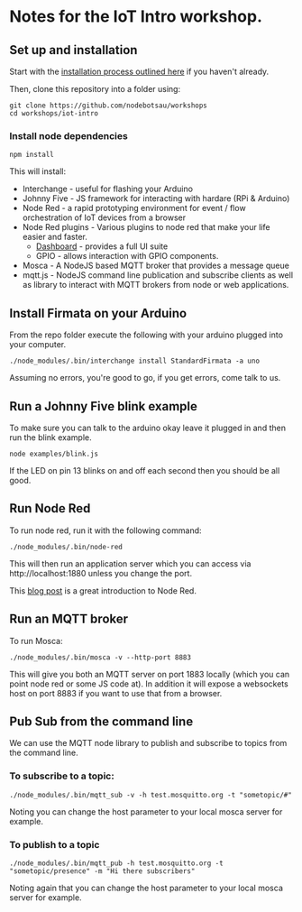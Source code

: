 # Notes for the IoT Intro workshop.

## Set up and installation

Start with the [installation process outlined here](https://github.com/nodebotsau/nbdau/blob/master/setup.md)
if you haven't already.

Then, clone this repository into a folder using:

```
git clone https://github.com/nodebotsau/workshops
cd workshops/iot-intro
```

### Install node dependencies

```
npm install
```

This will install:

* Interchange - useful for flashing your Arduino
* Johnny Five - JS framework for interacting with hardare (RPi & Arduino)
* Node Red - a rapid prototyping environment for event / flow orchestration of IoT devices from a browser
* Node Red plugins - Various plugins to node red that make your life easier and faster.
    * [Dashboard](https://github.com/node-red/node-red-dashboard) - provides a full UI suite
    * GPIO - allows interaction with GPIO components.
* Mosca - A NodeJS based MQTT broker that provides a message queue
* mqtt.js - NodeJS command line publication and subscribe clients as well as library
to interact with MQTT brokers from node or web applications.

## Install Firmata on your Arduino

From the repo folder execute the following with your arduino plugged into
your computer.

```
./node_modules/.bin/interchange install StandardFirmata -a uno
```

Assuming no errors, you're good to go, if you get errors, come talk to us.

## Run a Johnny Five blink example

To make sure you can talk to the arduino okay leave it plugged in and then
run the blink example.

```
node examples/blink.js
```

If the LED on pin 13 blinks on and off each second then you should be all good.

## Run Node Red

To run node red, run it with the following command:

```
./node_modules/.bin/node-red
```

This will then run an application server which you can access via http://localhost:1880
unless you change the port.

This [blog post](http://developers.sensetecnic.com/article/introduction-to-node-red/) is
a great introduction to Node Red.

## Run an MQTT broker

To run Mosca:

```
./node_modules/.bin/mosca -v --http-port 8883
```

This will give you both an MQTT server on port 1883 locally (which you can
point node red or some JS code at). In addition it will expose a websockets
host on port 8883 if you want to use that from a browser.

## Pub Sub from the command line

We can use the MQTT node library to publish and subscribe to topics from the
command line.

### To subscribe to a topic:

```
./node_modules/.bin/mqtt_sub -v -h test.mosquitto.org -t "sometopic/#"
```

Noting you can change the host parameter to your local mosca server for example.

### To publish to a topic

```
./node_modules/.bin/mqtt_pub -h test.mosquitto.org -t "sometopic/presence" -m "Hi there subscribers"
```

Noting again that you can change the host parameter to your local mosca server
for example.


